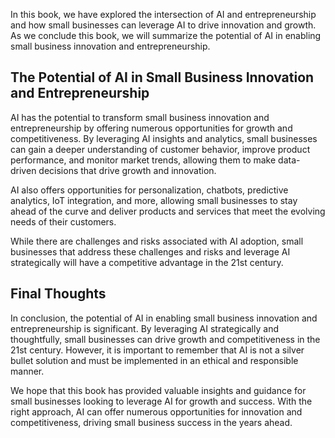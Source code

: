 
In this book, we have explored the intersection of AI and entrepreneurship and how small businesses can leverage AI to drive innovation and growth. As we conclude this book, we will summarize the potential of AI in enabling small business innovation and entrepreneurship.

The Potential of AI in Small Business Innovation and Entrepreneurship
---------------------------------------------------------------------

AI has the potential to transform small business innovation and entrepreneurship by offering numerous opportunities for growth and competitiveness. By leveraging AI insights and analytics, small businesses can gain a deeper understanding of customer behavior, improve product performance, and monitor market trends, allowing them to make data-driven decisions that drive growth and innovation.

AI also offers opportunities for personalization, chatbots, predictive analytics, IoT integration, and more, allowing small businesses to stay ahead of the curve and deliver products and services that meet the evolving needs of their customers.

While there are challenges and risks associated with AI adoption, small businesses that address these challenges and risks and leverage AI strategically will have a competitive advantage in the 21st century.

Final Thoughts
--------------

In conclusion, the potential of AI in enabling small business innovation and entrepreneurship is significant. By leveraging AI strategically and thoughtfully, small businesses can drive growth and competitiveness in the 21st century. However, it is important to remember that AI is not a silver bullet solution and must be implemented in an ethical and responsible manner.

We hope that this book has provided valuable insights and guidance for small businesses looking to leverage AI for growth and success. With the right approach, AI can offer numerous opportunities for innovation and competitiveness, driving small business success in the years ahead.
